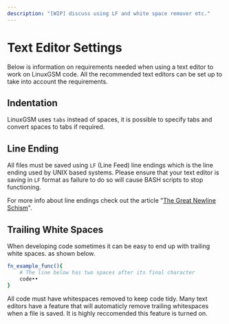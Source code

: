 ```yaml
---
description: "[WIP] discuss using LF and white space remover etc."
---
```


# Text Editor Settings

Below is information on requirements needed when using a text editor to work on LinuxGSM code. All the recommended text editors can be set up to take into account the requirements.

## Indentation

LinuxGSM uses `tabs` instead of spaces, it is possible to specify tabs and convert spaces to tabs if required.

## Line Ending

All files must be saved using `LF` (Line Feed) line endings which is the line ending used by UNIX based systems. Please ensure that your text editor is saving in `LF` format as failure to do so will cause BASH scripts to stop functioning.

For more info about line endings check out the article "[The Great Newline Schism](https://blog.codinghorror.com/the-great-newline-schism/)".

## Trailing White Spaces

When developing code sometimes it can be easy to end up with trailing white spaces. as shown below.

```bash
fn_example_func(){
    # The line below has two spaces after its final character
    code••
}
```

All code must have whitespaces removed to keep code tidy. Many text editors have a feature that will automaticly remove trailing whitespaces when a file is saved. It is highly reccomended this feature is turned on.
